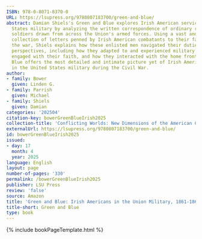 ```yaml
---
ISBN: 978-0-8071-8370-0
URL: https://lsupress.org/9780807183700/green-and-blue/
abstract: Damian Shiels's Green and Blue explores Irish American service in the United
  States military by analyzing the written correspondence of ordinary rank-and-file
  soldiers drawn from across the Union's armed forces. Using a vast and largely untapped
  collection of letters penned by Irish American combatants to their families during
  the war, Shiels explains how these enlisted men navigated their duties from multiple
  perspectives, including how they adapted to and experienced military life, how they
  engaged with their faith, and how they interacted with the home front. Green and
  Blue offers the most detailed and intimate picture yet of Irish Americans' service
  in the United States military during the Civil War.
author:
- family: Bower
  given: Linden G.
- family: Parrish
  given: Michael
- family: Shiels
  given: Damian
categories: '202504'
citation-key: bowerGreenBlueIrish2025
collection-title: 'Conflicting Worlds: New Dimensions of the American Civil War'
externalUrl: https://lsupress.org/9780807183700/green-and-blue/
id: bowerGreenBlueIrish2025
issued:
- day: 17
  month: 4
  year: 2025
language: English
layout: page
number-of-pages: '330'
permalink: /bowerGreenBlueIrish2025
publisher: LSU Press
review: 'false'
source: Amazon
title: 'Green and Blue: Irish Americans in the Union Military, 1861-1865'
title-short: Green and Blue
type: book
---
```

{% include bookPageTemplate.html %}